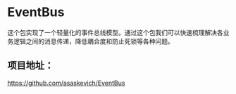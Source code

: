 # EventBus

这个包实现了一个轻量化的事件总线模型。通过这个包我们可以快速梳理解决各业务逻辑之间的消息传递，降低耦合度和防止死锁等各种问题。

## 项目地址：

https://github.com/asaskevich/EventBus